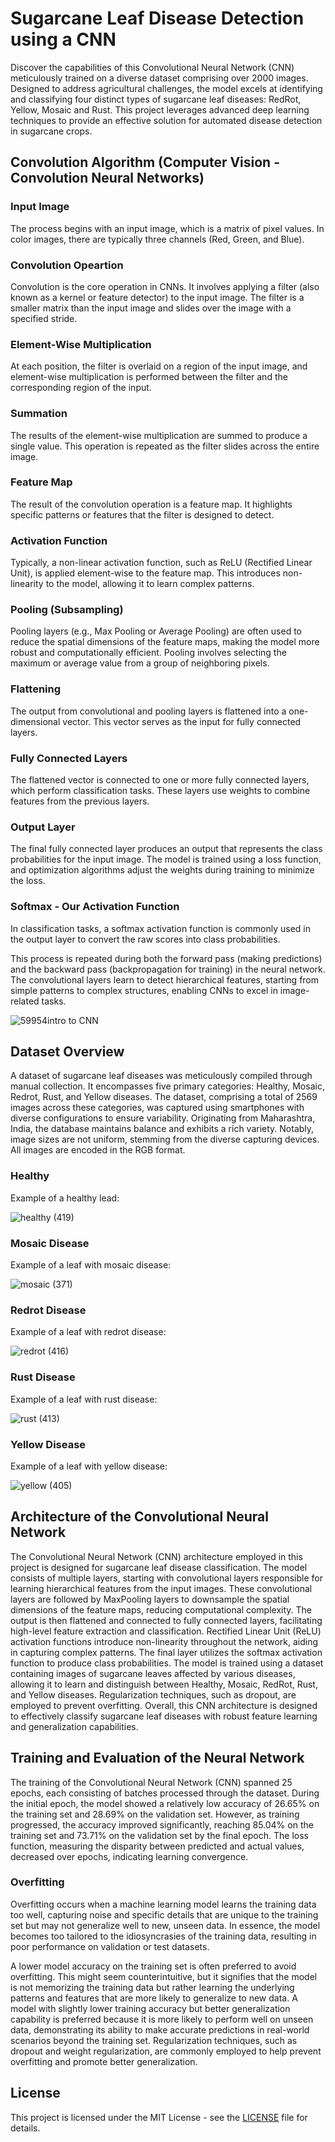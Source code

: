 # Sugarcane Leaf Disease Detection using a CNN

Discover the capabilities of this Convolutional Neural Network (CNN) meticulously trained on a diverse dataset comprising over 2000 images. Designed to address agricultural challenges, the model excels at identifying and classifying four distinct types of sugarcane leaf diseases: RedRot, Yellow, Mosaic and Rust. This project leverages advanced deep learning techniques to provide an effective solution for automated disease detection in sugarcane crops.

## Convolution Algorithm (Computer Vision - Convolution Neural Networks)

### Input Image

The process begins with an input image, which is a matrix of pixel values. In color images, there are typically three channels (Red, Green, and Blue).

### Convolution Opeartion

Convolution is the core operation in CNNs. It involves applying a filter (also known as a kernel or feature detector) to the input image. The filter is a smaller matrix than the input image and slides over the image with a specified stride.

### Element-Wise Multiplication

At each position, the filter is overlaid on a region of the input image, and element-wise multiplication is performed between the filter and the corresponding region of the input.

### Summation

The results of the element-wise multiplication are summed to produce a single value. This operation is repeated as the filter slides across the entire image.

### Feature Map

The result of the convolution operation is a feature map. It highlights specific patterns or features that the filter is designed to detect.

### Activation Function

Typically, a non-linear activation function, such as ReLU (Rectified Linear Unit), is applied element-wise to the feature map. This introduces non-linearity to the model, allowing it to learn complex patterns.

### Pooling (Subsampling)

Pooling layers (e.g., Max Pooling or Average Pooling) are often used to reduce the spatial dimensions of the feature maps, making the model more robust and computationally efficient. Pooling involves selecting the maximum or average value from a group of neighboring pixels.

### Flattening

The output from convolutional and pooling layers is flattened into a one-dimensional vector. This vector serves as the input for fully connected layers.

### Fully Connected Layers

The flattened vector is connected to one or more fully connected layers, which perform classification tasks. These layers use weights to combine features from the previous layers.

### Output Layer

The final fully connected layer produces an output that represents the class probabilities for the input image. The model is trained using a loss function, and optimization algorithms adjust the weights during training to minimize the loss.

### Softmax - Our Activation Function

In classification tasks, a softmax activation function is commonly used in the output layer to convert the raw scores into class probabilities.

This process is repeated during both the forward pass (making predictions) and the backward pass (backpropagation for training) in the neural network. The convolutional layers learn to detect hierarchical features, starting from simple patterns to complex structures, enabling CNNs to excel in image-related tasks.

![59954intro to CNN](https://github.com/Neill-Erasmus/sugarcane-leaf-disease-detection/assets/141222943/e028a5e2-c9ab-4224-987e-075e0bb4ecda)

## Dataset Overview

A dataset of sugarcane leaf diseases was meticulously compiled through manual collection. It encompasses five primary categories: Healthy, Mosaic, Redrot, Rust, and Yellow diseases. The dataset, comprising a total of 2569 images across these categories, was captured using smartphones with diverse configurations to ensure variability. Originating from Maharashtra, India, the database maintains balance and exhibits a rich variety. Notably, image sizes are not uniform, stemming from the diverse capturing devices. All images are encoded in the RGB format.

### Healthy

Example of a healthy lead:

![healthy (419)](https://github.com/Neill-Erasmus/sugarcane-leaf-disease-detection/assets/141222943/ab11ef9c-f4a2-447c-82e2-a7fea881cec6)

### Mosaic Disease

Example of a leaf with mosaic disease:

![mosaic (371)](https://github.com/Neill-Erasmus/sugarcane-leaf-disease-detection/assets/141222943/d7283a41-98ce-4456-b763-f2b65abaafaa)

### Redrot Disease

Example of a leaf with redrot disease:

![redrot (416)](https://github.com/Neill-Erasmus/sugarcane-leaf-disease-detection/assets/141222943/93784cac-146c-4342-982b-877734d2a521)

### Rust Disease

Example of a leaf with rust disease:

![rust (413)](https://github.com/Neill-Erasmus/sugarcane-leaf-disease-detection/assets/141222943/28d6d6e3-7263-47b7-8c9b-52b43b46361a)

### Yellow Disease

Example of a leaf with yellow disease:

![yellow (405)](https://github.com/Neill-Erasmus/sugarcane-leaf-disease-detection/assets/141222943/ca5f2dae-9fa3-42f2-b3b9-2ab2579f03a9)

## Architecture of the Convolutional Neural Network

The Convolutional Neural Network (CNN) architecture employed in this project is designed for sugarcane leaf disease classification. The model consists of multiple layers, starting with convolutional layers responsible for learning hierarchical features from the input images. These convolutional layers are followed by MaxPooling layers to downsample the spatial dimensions of the feature maps, reducing computational complexity. The output is then flattened and connected to fully connected layers, facilitating high-level feature extraction and classification. Rectified Linear Unit (ReLU) activation functions introduce non-linearity throughout the network, aiding in capturing complex patterns. The final layer utilizes the softmax activation function to produce class probabilities. The model is trained using a dataset containing images of sugarcane leaves affected by various diseases, allowing it to learn and distinguish between Healthy, Mosaic, RedRot, Rust, and Yellow diseases. Regularization techniques, such as dropout, are employed to prevent overfitting. Overall, this CNN architecture is designed to effectively classify sugarcane leaf diseases with robust feature learning and generalization capabilities.

## Training and Evaluation of the Neural Network

The training of the Convolutional Neural Network (CNN) spanned 25 epochs, each consisting of batches processed through the dataset. During the initial epoch, the model showed a relatively low accuracy of 26.65% on the training set and 28.69% on the validation set. However, as training progressed, the accuracy improved significantly, reaching 85.04% on the training set and 73.71% on the validation set by the final epoch. The loss function, measuring the disparity between predicted and actual values, decreased over epochs, indicating learning convergence.

### Overfitting

Overfitting occurs when a machine learning model learns the training data too well, capturing noise and specific details that are unique to the training set but may not generalize well to new, unseen data. In essence, the model becomes too tailored to the idiosyncrasies of the training data, resulting in poor performance on validation or test datasets.

A lower model accuracy on the training set is often preferred to avoid overfitting. This might seem counterintuitive, but it signifies that the model is not memorizing the training data but rather learning the underlying patterns and features that are more likely to generalize to new data. A model with slightly lower training accuracy but better generalization capability is preferred because it is more likely to perform well on unseen data, demonstrating its ability to make accurate predictions in real-world scenarios beyond the training set. Regularization techniques, such as dropout and weight regularization, are commonly employed to help prevent overfitting and promote better generalization.

## License

This project is licensed under the MIT License - see the [LICENSE](LICENSE) file for details.
